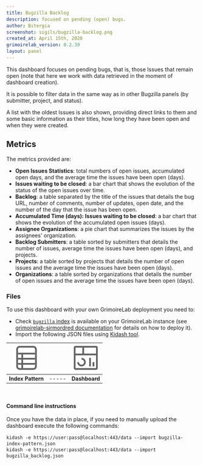 ```yaml
---
title: Bugzilla Backlog
description: focused on pending (open) bugs.
author: Bitergia
screenshot: sigils/bugzilla-backlog.png
created_at: April 15th, 2020
grimoirelab_version: 0.2.39
layout: panel
---
```


This dashboard focuses on pending bugs, that is, those Issues
that remain open (note that here we work with data retrieved in the moment of
dashboard creation).

It is possible to filter data in the same way as in other Bugzilla panels
(by submitter, project, and status).

A list with the oldest Issues is also shown, providing direct
links to them and some basic information as their titles, how long they have
been open and when they were created.

## Metrics

The metrics provided are:

* **Open Issues Statistics**: total numbers of open issues, accumulated open days, and the average time
the issues have been open (days).
* **Issues waiting to be closed**: a bar chart that shows the evolution of the status of the open issues over time.
* **Backlog**: a table separated by the title of the issues that details the bug URL, number of comments,
number of updates, open date, and the number of the day that the issue has been open.
* **Accumulated Time (days): Issues waiting to be closed**: a bar chart that shows the evolution of the accumulated
open issues (days).
* **Assignee Organizations**: a pie chart that summarizes the issues by the assignees' organization.
* **Backlog Submitters**: a table sorted by submitters that details the number of issues, average time the issues
have been open (days), and projects.
* **Projects**: a table sorted by projects that details the number of open issues and the average time the issues
have been open (days).
* **Organizations**: a table sorted by organizations that details the number of open issues and the average time
the issues have been open (days).

### Files
To use this dashboard with your own GrimoireLab deployment you need to:
* Check [`bugzilla` index][bugzilla-schema] is available on your GrimoireLab instance
(see [grimoirelab-sirmordred documentation][sirmordred-bugzilla] for details on how to deploy it).
* Import the following JSON files using [Kidash tool](https://github.com/chaoss/grimoirelab-kidash/).

| [![Index Pattern][ip-icon]][index-pattern] | | [![Dashboard][dash-icon]][dashboard] |
| :---------: | ---------- | :-------------: |
| **Index Pattern** | ----- | **Dashboard** |

<br />

#### Command line instructions
Once you have the data in place, if you need to manually upload the dashboard execute the 
following commands:
```
kidash -e https://user:pass@localhost:443/data --import bugzilla-index-pattern.json
kidash -e https://user:pass@localhost:443/data --import bugzilla_backlog.json
```

[bugzilla-schema]: https://github.com/chaoss/grimoirelab-elk/blob/master/schema/bugzilla.csv
[sirmordred-bugzilla]: https://github.com/chaoss/grimoirelab-sirmordred#bugzilla-
[dash-icon]: ../assets/images/icons/dashboard.png
[ip-icon]: ../assets/images/icons/file-ruled.png
[dashboard]: https://raw.githubusercontent.com/chaoss/grimoirelab-sigils/master/json/bugzilla_backlog.json
[index-pattern]: https://raw.githubusercontent.com/chaoss/grimoirelab-sigils/master/json/bugzilla-index-pattern.json
